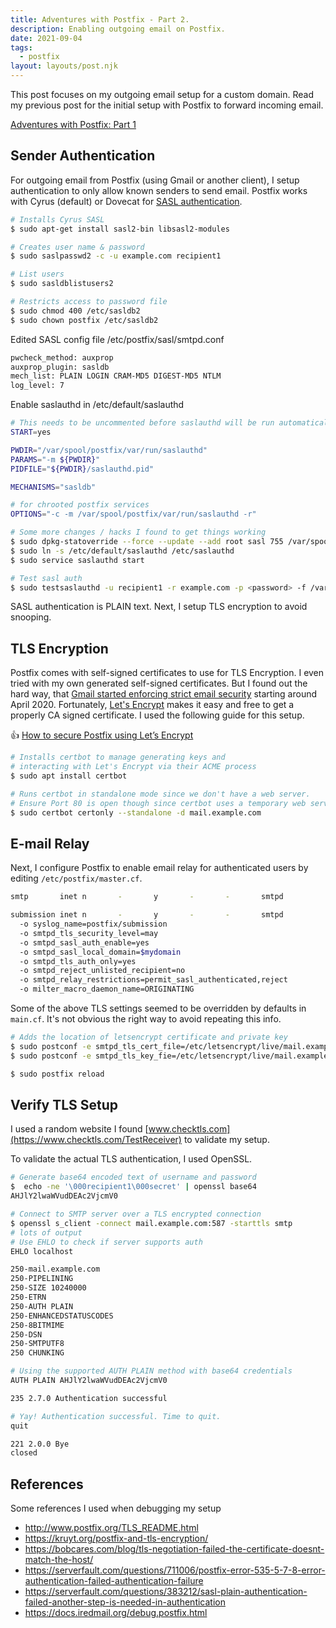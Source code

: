 ```yaml
---
title: Adventures with Postfix - Part 2.
description: Enabling outgoing email on Postfix.
date: 2021-09-04
tags:
  - postfix
layout: layouts/post.njk
---
```


This post focuses on my outgoing email setup for a custom domain. Read my previous post for the initial setup with Postfix to forward incoming email.

<a href="{{ '/posts/postfixpart1/' | url }}">Adventures with Postfix: Part 1</a>

## Sender Authentication

For outgoing email from Postfix (using Gmail or another client), I setup authentication to only allow known senders to send email. Postfix works with Cyrus (default) or Dovecat for <a href="http://www.postfix.org/SASL_README.html">SASL authentication</a>.

```bash
# Installs Cyrus SASL
$ sudo apt-get install sasl2-bin libsasl2-modules

# Creates user name & password
$ sudo saslpasswd2 -c -u example.com recipient1

# List users
$ sudo sasldblistusers2

# Restricts access to password file
$ sudo chmod 400 /etc/sasldb2
$ sudo chown postfix /etc/sasldb2
```

Edited SASL config file /etc/postfix/sasl/smtpd.conf

```bash
pwcheck_method: auxprop
auxprop_plugin: sasldb
mech_list: PLAIN LOGIN CRAM-MD5 DIGEST-MD5 NTLM
log_level: 7
```

Enable saslauthd in /etc/default/saslauthd

```bash
# This needs to be uncommented before saslauthd will be run automatically
START=yes

PWDIR="/var/spool/postfix/var/run/saslauthd"
PARAMS="-m ${PWDIR}"
PIDFILE="${PWDIR}/saslauthd.pid"

MECHANISMS="sasldb"

# for chrooted postfix services
OPTIONS="-c -m /var/spool/postfix/var/run/saslauthd -r"
```

```bash
# Some more changes / hacks I found to get things working
$ sudo dpkg-statoverride --force --update --add root sasl 755 /var/spool/postfix/var/run/saslauthd
$ sudo ln -s /etc/default/saslauthd /etc/saslauthd
$ sudo service saslauthd start

# Test sasl auth
$ sudo testsaslauthd -u recipient1 -r example.com -p <password> -f /var/spool/postfix/var/run/saslauthd/mux
```

SASL authentication is PLAIN text. Next, I setup TLS encryption to avoid snooping.

## TLS Encryption

Postfix comes with self-signed certificates to use for TLS Encryption. I even tried with my own generated self-signed certificates. But I found out the hard way, that <a href="https://workspaceupdates.googleblog.com/2020/04/improve-email-security-in-gmail-with-TLS.html">Gmail started enforcing strict email security</a> starting around April 2020. Fortunately, <a href="https://letsencrypt.org/">Let's Encrypt</a> makes it easy and free to get a properly CA signed certificate. I used the following guide for this setup.

👍 [How to secure Postfix using Let’s Encrypt](https://upcloud.com/community/tutorials/secure-postfix-using-lets-encrypt/)

```bash
# Installs certbot to manage generating keys and
# interacting with Let's Encrypt via their ACME process
$ sudo apt install certbot

# Runs certbot in standalone mode since we don't have a web server.
# Ensure Port 80 is open though since certbot uses a temporary web server during the process.
$ sudo certbot certonly --standalone -d mail.example.com
```

## E-mail Relay

Next, I configure Postfix to enable email relay for authenticated users by editing `/etc/postfix/master.cf`.

```bash
smtp       inet n       -       y       -       -       smtpd

submission inet n       -       y       -       -       smtpd
  -o syslog_name=postfix/submission
  -o smtpd_tls_security_level=may
  -o smtpd_sasl_auth_enable=yes
  -o smtpd_sasl_local_domain=$mydomain
  -o smtpd_tls_auth_only=yes
  -o smtpd_reject_unlisted_recipient=no
  -o smtpd_relay_restrictions=permit_sasl_authenticated,reject
  -o milter_macro_daemon_name=ORIGINATING
```

Some of the above TLS settings seemed to be overridden by defaults in `main.cf`. It's not obvious the right way to avoid repeating this info.

```bash
# Adds the location of letsencrypt certificate and private key
$ sudo postconf -e smtpd_tls_cert_file=/etc/letsencrypt/live/mail.example.com/fullchain.pem
$ sudo postconf -e smtpd_tls_key_fie=/etc/letsencrypt/live/mail.example.com/privkey.pem

$ sudo postfix reload
```

## Verify TLS Setup

I used a random website I found [www.checktls.com](https://www.checktls.com/TestReceiver) to validate my setup.

To validate the actual TLS authentication, I used OpenSSL.

```bash
# Generate base64 encoded text of username and password
$  echo -ne '\000recipient1\000secret' | openssl base64
AHJlY2lwaWVudDEAc2VjcmV0

# Connect to SMTP server over a TLS encrypted connection
$ openssl s_client -connect mail.example.com:587 -starttls smtp
# lots of output
# Use EHLO to check if server supports auth
EHLO localhost

250-mail.example.com
250-PIPELINING
250-SIZE 10240000
250-ETRN
250-AUTH PLAIN
250-ENHANCEDSTATUSCODES
250-8BITMIME
250-DSN
250-SMTPUTF8
250 CHUNKING

# Using the supported AUTH PLAIN method with base64 credentials
AUTH PLAIN AHJlY2lwaWVudDEAc2VjcmV0

235 2.7.0 Authentication successful

# Yay! Authentication successful. Time to quit.
quit

221 2.0.0 Bye
closed
```

## References

Some references I used when debugging my setup

+ <http://www.postfix.org/TLS_README.html>
+ <https://kruyt.org/postfix-and-tls-encryption/>
+ <https://bobcares.com/blog/tls-negotiation-failed-the-certificate-doesnt-match-the-host/>
+ <https://serverfault.com/questions/711006/postfix-error-535-5-7-8-error-authentication-failed-authentication-failure>
+ <https://serverfault.com/questions/383212/sasl-plain-authentication-failed-another-step-is-needed-in-authentication>
+ <https://docs.iredmail.org/debug.postfix.html>
